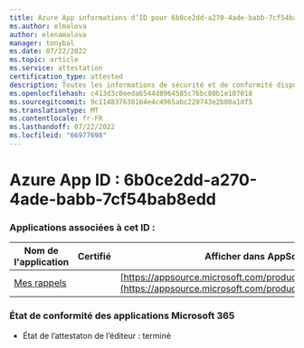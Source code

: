 ```yaml
---
title: Azure App informations d’ID pour 6b0ce2dd-a270-4ade-babb-7cf54bab8edd
ms.author: elmalova
author: elenamalova
manager: tonybal
ms.date: 07/22/2022
ms.topic: article
ms.service: attestation
certification_type: attested
description: Toutes les informations de sécurité et de conformité disponibles pour 6b0ce2dd-a270-4ade-babb-7cf54bab8edd.
ms.openlocfilehash: c413d3c0eeda6544d8964585c76bc80b1e107018
ms.sourcegitcommit: 9c114837630164e4c4965abc220743e2b08a1df5
ms.translationtype: MT
ms.contentlocale: fr-FR
ms.lasthandoff: 07/22/2022
ms.locfileid: "66977698"
---
```

# <a name="azure-app-id-6b0ce2dd-a270-4ade-babb-7cf54bab8edd"></a>Azure App ID : 6b0ce2dd-a270-4ade-babb-7cf54bab8edd


### <a name="apps-associated-with-this-id"></a>Applications associées à cet ID :
| **Nom de l'application** | **Certifié** | **Afficher dans AppSource** |
|--------------|---------------|-----------------------|
| [Mes rappels](../forward/WA200004342.md) |  | [https://appsource.microsoft.com/product/office/WA200004342](https://appsource.microsoft.com/product/office/WA200004342) |

### <a name="microsoft-365-app-compliance-status"></a>État de conformité des applications Microsoft 365
- État de l’attestaton de l’éditeur : terminé
